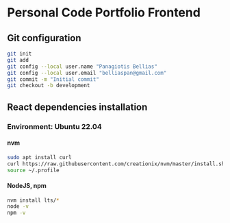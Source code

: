 # Personal Code Portfolio Frontend

## Git configuration
```bash
git init
git add
git config --local user.name "Panagiotis Bellias"
git config --local user.email "belliaspan@gmail.com"
git commit -m "Initial commit"
git checkout -b development
```

## React dependencies installation

### Environment: Ubuntu 22.04

#### nvm

```bash
sudo apt install curl
curl https://raw.githubusercontent.com/creationix/nvm/master/install.sh | bash
source ~/.profile
```

#### NodeJS, npm

```bash
nvm install lts/*
node -v
npm -v
```
